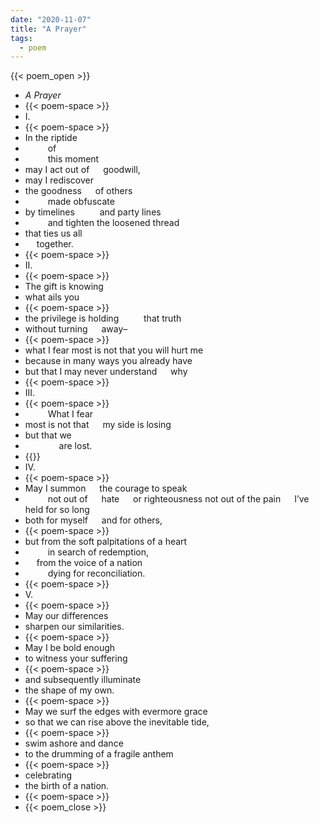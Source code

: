 ```yaml
---
date: "2020-11-07"
title: "A Prayer"
tags:
  - poem
---
```

  
{{< poem_open >}}
* *A Prayer*
* {{< poem-space >}}
* I.
* {{< poem-space >}}
* In the riptide
* &emsp; &emsp; of 
* &emsp; &emsp; this moment
* may I act out of &emsp;	goodwill,
* may I rediscover
* the goodness &emsp; of others
* &emsp; &emsp; made obfuscate
* by timelines &emsp; &emsp; and party lines
* &emsp; &emsp; and tighten the loosened thread
* that ties us all
* &emsp; together.
* {{< poem-space >}}
* II.
* {{< poem-space >}}
* The gift is knowing
* what ails you
* {{< poem-space >}}
* the privilege is holding &emsp; &emsp;	that truth
* without turning &emsp; away–
* {{< poem-space >}}
* what I fear most is not that you will hurt me
* because in many ways you already have
* but that I may never understand	&emsp; why
* {{< poem-space >}}
* III. 
* {{< poem-space >}}
* &emsp; &emsp; What I fear
* most is not that &emsp;	my side is losing
* but that we
* &emsp; &emsp; &emsp; are lost.
* {{<poem-space >}}
* IV. 
* {{< poem-space >}}
* May I summon &emsp;	the courage to speak
* &emsp; &emsp; not out of &emsp; hate &emsp; or righteousness
not out of the pain	&emsp; I’ve held for so long
* both for myself &emsp;	and for others,
* {{< poem-space >}}
* but from the soft palpitations of a heart
* &emsp; &emsp; in search of redemption,
* &emsp; from the voice of a nation 
* &emsp; &emsp; dying for reconciliation.
* {{< poem-space >}}
* V. 
* {{< poem-space >}}
* May our differences
* sharpen our similarities.
* {{< poem-space >}}
* May I be bold enough
* to witness your suffering
* {{< poem-space >}}
* and subsequently illuminate 
* the shape of my own.
* {{< poem-space >}}
* May we surf the edges with evermore grace
* so that we can rise above the inevitable tide,
* {{< poem-space >}}
* swim ashore and dance 
* to the drumming of a fragile anthem
* {{< poem-space >}}
* celebrating
* the birth of a nation.
* {{< poem-space >}}
* {{< poem_close >}}